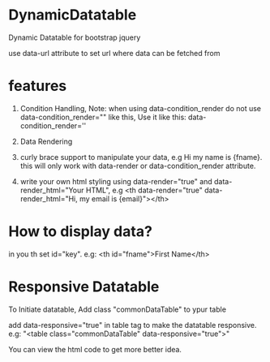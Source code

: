 # DynamicDatatable
Dynamic Datatable for bootstrap jquery

use data-url attribute to set url where data can be fetched from

# features
1) Condition Handling,
   Note: when using data-condition_render do not use data-condition_render="" like this, Use it like this: data-condition_render=''
   
2) Data Rendering
3) curly brace support to manipulate your data, e.g Hi my name is {fname}. this will only work with data-render or data-condition_render attribute.
4) write your own html styling using data-render="true" and data-render_html="Your HTML", e.g &lt;th data-render="true" data-render_html="Hi, my email is {email}"&gt;&lt;/th&gt;

# How to display data?
in you th set id="key". e.g: &lt;th id="fname"&gt;First Name&lt;/th&gt;

# Responsive Datatable
To Initiate datatable, Add class "commonDataTable" to ypur table

add data-responsive="true" in table tag to make the datatable responsive. e.g: "&lt;table class="commonDataTable" data-responsive="true"&gt;"

You can view the html code to get more better idea.
